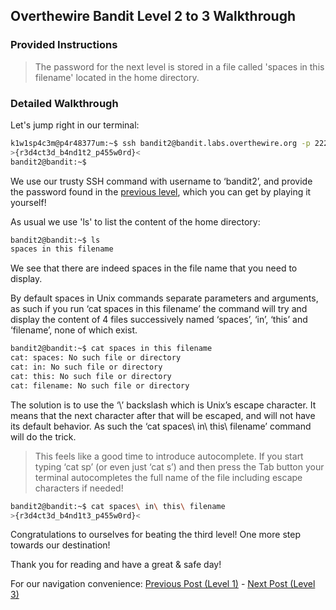 ## Overthewire Bandit Level 2 to 3 Walkthrough
### Provided Instructions
> The password for the next level is stored in a file called 'spaces in this filename' located in the home directory.

### Detailed Walkthrough
Let's jump right in our terminal:
```bash
k1w1sp4c3m@p4r48377um:~$ ssh bandit2@bandit.labs.overthewire.org -p 2220
>{r3d4ct3d_b4nd1t2_p455w0rd}<
bandit2@bandit:~$
```

We use our trusty SSH command with username to ‘bandit2’, and provide the password found in the [previous level](../../../2023/09/27/Overthewire-Bandit-Level-1-to-2-Walkthrough.html), which you can get by playing it yourself!

As usual we use 'ls' to list the content of the home directory:
```bash
bandit2@bandit:~$ ls
spaces in this filename
```

We see that there are indeed spaces in the file name that you need to display.

By default spaces in Unix commands separate parameters and arguments, as such if you run ‘cat spaces in this filename’ the command will try and display the content of 4 files successively named ‘spaces’, ‘in’, ‘this’ and ‘filename’, none of which exist.
```bash
bandit2@bandit:~$ cat spaces in this filename
cat: spaces: No such file or directory
cat: in: No such file or directory
cat: this: No such file or directory
cat: filename: No such file or directory
```

The solution is to use the ‘\’ backslash which is Unix’s escape character. It means that the next character after that will be escaped, and will not have its default behavior. As such the ‘cat spaces\ in\ this\ filename’ command will do the trick.

> This feels like a good time to introduce autocomplete. If you start typing ‘cat sp’ (or even just ‘cat s’) and then press the Tab button your terminal autocompletes the full name of the file including escape characters if needed!

```bash
bandit2@bandit:~$ cat spaces\ in\ this\ filename
>{r3d4ct3d_b4nd1t3_p455w0rd}<
```

Congratulations to ourselves for beating the third level! One more step towards our destination!

Thank you for reading and have a great & safe day!

For our navigation convenience: [Previous Post (Level 1)](../../../2023/09/27/Overthewire-Bandit-Level-1-to-2-Walkthrough.html) - [Next Post (Level 3)](../../../2023/09/27/Coming-Soon.html)
